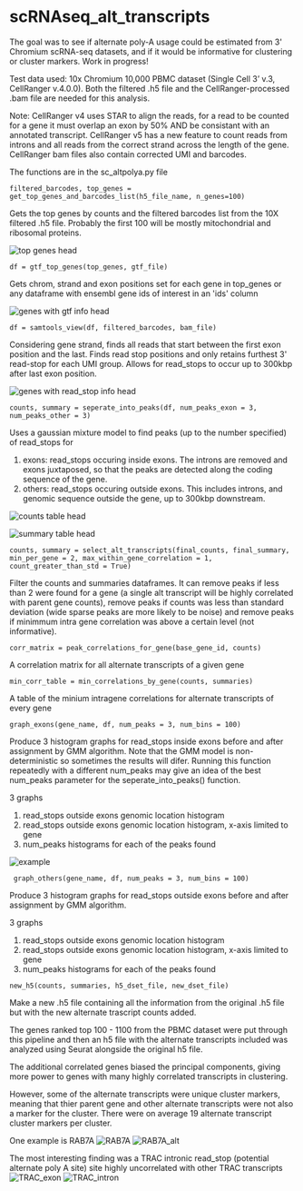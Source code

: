 # scRNAseq_alt_transcripts


The goal was to see if alternate poly-A usage could be estimated from 3' Chromium scRNA-seq datasets, and if it would be informative for clustering or cluster markers. Work in progress!

Test data used: 10x Chromium 10,000 PBMC dataset (Single Cell 3’ v.3, CellRanger v.4.0.0). Both the filtered .h5 file and the CellRanger-processed .bam file are needed for this analysis.

Note: CellRanger v4 uses STAR to align the reads, for a read to be counted for a gene it must overlap an exon by 50% AND be consistant with an annotated transcript. CellRanger v5 has a new feature to count reads from introns and all reads from the correct strand across the length of the gene. CellRanger bam files also contain corrected UMI and barcodes.

The functions are in the sc_altpolya.py file 

```{python}
filtered_barcodes, top_genes = get_top_genes_and_barcodes_list(h5_file_name, n_genes=100)
```
Gets the top genes by counts and the filtered barcodes list from the 10X filtered .h5 file. Probably the first 100 will be mostly mitochondrial and ribosomal proteins.

![top genes head](https://github.com/Beth526/scRNAseq_alt_transcripts/blob/main/images/top_gene_table.png)

```{python}
df = gtf_top_genes(top_genes, gtf_file)
```
Gets chrom, strand and exon positions set for each gene in top_genes or any dataframe with ensembl gene ids of interest in an 'ids' column

![genes with gtf info head](https://github.com/Beth526/scRNAseq_alt_transcripts/blob/main/images/gtf_table.png)

```{python}
df = samtools_view(df, filtered_barcodes, bam_file)
```
Considering gene strand, finds all reads that start between the first exon position and the last. Finds read stop positions and only retains furthest 3' read-stop for each UMI group. Allows for read_stops to occur up to 300kbp after last exon position.

![genes with read_stop info head](https://github.com/Beth526/scRNAseq_alt_transcripts/blob/main/images/samtools_table.png)

```{python}
counts, summary = seperate_into_peaks(df, num_peaks_exon = 3, num_peaks_other = 3)
```
Uses a gaussian mixture model to find peaks (up to the number specified) of read_stops for 
1) exons: read_stops occuring inside exons. The introns are removed and exons juxtaposed, so that the peaks are detected along the coding sequence of the gene.
2) others: read_stops occuring outside exons. This includes introns, and genomic sequence outside the gene, up to 300kbp downstream.

![counts table head](https://github.com/Beth526/scRNAseq_alt_transcripts/blob/main/images/counts_table.png)

![summary table head](https://github.com/Beth526/scRNAseq_alt_transcripts/blob/main/images/summary_table.png)

```{python}
counts, summary = select_alt_transcripts(final_counts, final_summary, min_per_gene = 2, max_within_gene_correlation = 1, count_greater_than_std = True)
```
Filter the counts and summaries dataframes. It can remove peaks if less than 2 were found for a gene (a single alt transcript will be highly correlated with parent gene counts), remove peaks if counts was less than standard deviation (wide sparse peaks are more likely to be noise) and remove peaks if minimmum intra gene correlation was above a certain level (not informative).

```{python}
corr_matrix = peak_correlations_for_gene(base_gene_id, counts)
```
A correlation matrix for all alternate transcripts of a given gene

```{python}
min_corr_table = min_correlations_by_gene(counts, summaries)
```
A table of the minium intragene correlations for alternate transcripts of every gene

```{python}
graph_exons(gene_name, df, num_peaks = 3, num_bins = 100)
```
Produce 3 histogram graphs for read_stops inside exons before and after assignment by GMM algorithm. Note that the GMM model is non-deterministic so sometimes the results will difer. Running this function repeatedly with a different num_peaks may give an idea of the best num_peaks parameter for the seperate_into_peaks() function.

3 graphs
1) read_stops outside exons genomic location histogram
2) read_stops outside exons genomic location histogram, x-axis limited to gene 
3) num_peaks histograms for each of the peaks found 

![example](https://github.com/Beth526/scRNAseq_alt_transcripts/blob/main/images/GNLY.jpg)


```{python}
 graph_others(gene_name, df, num_peaks = 3, num_bins = 100)
```
Produce 3 histogram graphs for read_stops outside exons before and after assignment by GMM algorithm. 

3 graphs
1) read_stops outside exons genomic location histogram
2) read_stops outside exons genomic location histogram, x-axis limited to gene 
3) num_peaks histograms for each of the peaks found 

```{python}
new_h5(counts, summaries, h5_dset_file, new_dset_file)
```
Make a new .h5 file containing all the information from the original .h5 file but with the new alternate trascript counts added.


The genes ranked top 100 - 1100 from the PBMC dataset were put through this pipeline and then an h5 file with the alternate transcripts included was analyzed using Seurat alongside the original h5 file.

The additional correlated genes biased the principal components, giving more power to genes with many highly correlated transcripts in clustering. 

However, some of the alternate transcripts were unique cluster markers, meaning that thier parent gene and other alternate transcripts were not also a marker for the cluster. There were on average 19 alternate transcript cluster markers per cluster.

One example is RAB7A
![RAB7A](https://github.com/Beth526/scRNAseq_alt_transcripts/blob/main/images/RAB7A.jpg?raw=true)
![RAB7A_alt](https://github.com/Beth526/scRNAseq_alt_transcripts/blob/main/images/RAB7A_others_2.jpg)

The most interesting finding was a TRAC intronic read_stop (potential alternate poly A site) site highly uncorrelated with other TRAC transcripts
![TRAC_exon](https://github.com/Beth526/scRNAseq_alt_transcripts/blob/main/images/TRAC_exons.jpg)
![TRAC_intron](https://github.com/Beth526/scRNAseq_alt_transcripts/blob/main/images/TRAC_other.jpg)





